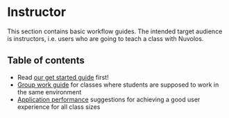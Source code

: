 # Instructor

This section contains basic workflow guides. The intended target audience is instructors, i.e. users who are going to teach a class with Nuvolos.

## Table of contents

* Read [our get started guide](instructor-guide.md) first!
* [Group work guide](set-up-group-work.md) for classes where students are supposed to work in the same environment
* [Application performance](performance.md) suggestions for achieving a good user experience for all class sizes

